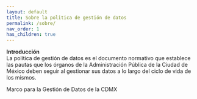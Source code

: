 ```yaml
---
layout: default
title: Sobre la politica de gestión de datos
permalink: /sobre/
nav_order: 1
has_children: true
---
```



<strong>Introducción</strong>
<br>
La política de gestión de datos es el documento normativo que establece las pautas que los órganos de la Administración Pública de la Ciudad de México deben seguir al gestionar sus datos a lo largo del ciclo de vida de los mismos.


Marco para la Gestión de Datos de la CDMX

